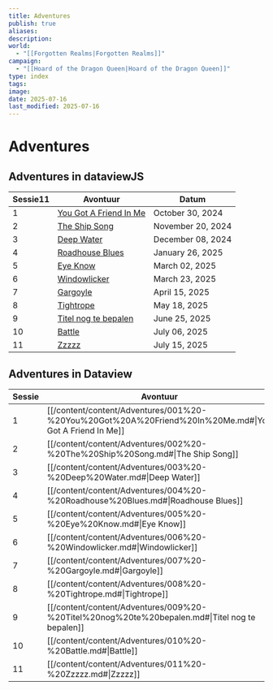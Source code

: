 ```yaml
---
title: Adventures
publish: true
aliases: 
description: 
world:
  - "[[Forgotten Realms|Forgotten Realms]]"
campaign:
  - "[[Hoard of the Dragon Queen|Hoard of the Dragon Queen]]"
type: index
tags: 
image: 
date: 2025-07-16
last_modified: 2025-07-16
---
```

# Adventures
## Adventures in dataviewJS
|Sessie11|Avontuur|Datum|
|---|---|---|
|1|[You Got A Friend In Me](/content/content/Adventures/001%2520-%2520You%2520Got%2520A%2520Friend%2520In%2520Me.md#)|October 30, 2024|
|2|[The Ship Song](/content/content/Adventures/002%2520-%2520The%2520Ship%2520Song.md#)|November 20, 2024|
|3|[Deep Water](/content/content/Adventures/003%2520-%2520Deep%2520Water.md#)|December 08, 2024|
|4|[Roadhouse Blues](/content/content/Adventures/004%2520-%2520Roadhouse%2520Blues.md#)|January 26, 2025|
|5|[Eye Know](/content/content/Adventures/005%2520-%2520Eye%2520Know.md#)|March 02, 2025|
|6|[Windowlicker](/content/content/Adventures/006%2520-%2520Windowlicker.md#)|March 23, 2025|
|7|[Gargoyle](/content/content/Adventures/007%2520-%2520Gargoyle.md#)|April 15, 2025|
|8|[Tightrope](/content/content/Adventures/008%2520-%2520Tightrope.md#)|May 18, 2025|
|9|[Titel nog te bepalen](/content/content/Adventures/009%2520-%2520Titel%2520nog%2520te%2520bepalen.md#)|June 25, 2025|
|10|[Battle](/content/content/Adventures/010%2520-%2520Battle.md#)|July 06, 2025|
|11|[Zzzzz](/content/content/Adventures/011%2520-%2520Zzzzz.md#)|July 15, 2025|

## Adventures in Dataview
| Sessie | Avontuur                                                                       | Datum             |
| ------ | ------------------------------------------------------------------------------ | ----------------- |
| 1      | [[/content/content/Adventures/001%20-%20You%20Got%20A%20Friend%20In%20Me.md#\|You Got A Friend In Me]] | October 30, 2024  |
| 2      | [[/content/content/Adventures/002%20-%20The%20Ship%20Song.md#\|The Ship Song]]                   | November 20, 2024 |
| 3      | [[/content/content/Adventures/003%20-%20Deep%20Water.md#\|Deep Water]]                         | December 08, 2024 |
| 4      | [[/content/content/Adventures/004%20-%20Roadhouse%20Blues.md#\|Roadhouse Blues]]               | January 26, 2025  |
| 5      | [[/content/content/Adventures/005%20-%20Eye%20Know.md#\|Eye Know]]                             | March 02, 2025    |
| 6      | [[/content/content/Adventures/006%20-%20Windowlicker.md#\|Windowlicker]]                     | March 23, 2025    |
| 7      | [[/content/content/Adventures/007%20-%20Gargoyle.md#\|Gargoyle]]                             | April 15, 2025    |
| 8      | [[/content/content/Adventures/008%20-%20Tightrope.md#\|Tightrope]]                           | May 18, 2025      |
| 9      | [[/content/content/Adventures/009%20-%20Titel%20nog%20te%20bepalen.md#\|Titel nog te bepalen]]     | June 25, 2025     |
| 10     | [[/content/content/Adventures/010%20-%20Battle.md#\|Battle]]                                 | July 06, 2025     |
| 11     | [[/content/content/Adventures/011%20-%20Zzzzz.md#\|Zzzzz]]                                   | July 15, 2025     |

